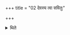 +++
title = "02 देवस्य त्वा सवितुः"

+++

<details><summary>थिते</summary>

देवस्य त्वा सवितुः प्रसव इत्यभ्रिमादाय परिलिखितं रक्षः परिलिखिता अरातय इति त्रिर्दक्षिणपूर्वं परिलिखति २
</details>
